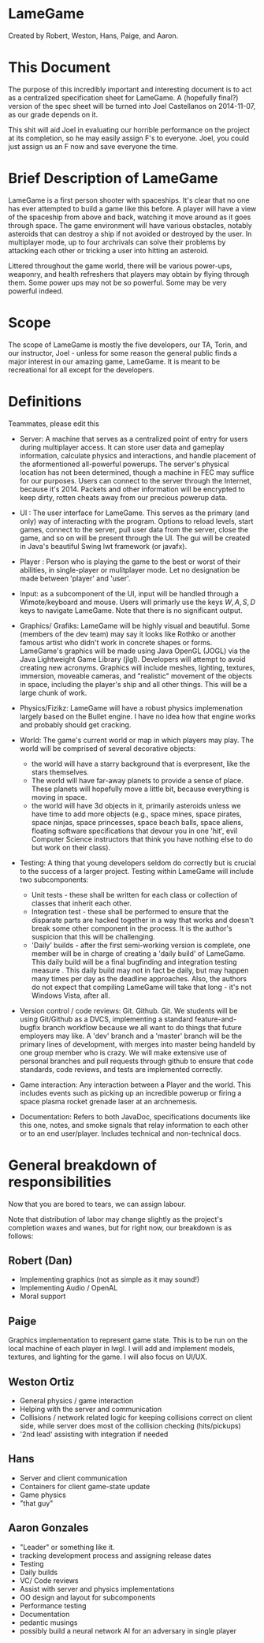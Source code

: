 # LameGame
Created by Robert, Weston, Hans, Paige, and Aaron.

# This Document
The purpose of this incredibly important and interesting document is to act as
a centralized specification sheet for LameGame. A (hopefully final?) version of
the spec sheet will be turned into Joel Castellanos on 2014-11-07, as our grade
depends on it. 

This shit will aid Joel in evaluating our horrible performance on the project
at its completion, so he may easily assign F's to everyone. Joel, you could
just assign us an F now and save everyone the time.


# Brief Description of LameGame

LameGame is a first person shooter with spaceships. It's clear that no one has
ever attempted to build a game like this before. A player will have a view
of the spaceship from above and back, watching it move around as it goes
through space. The game environment will have various obstacles, notably
asteroids that can destroy a ship if not avoided or destroyed by the user. In
multiplayer mode, up to four archrivals can solve their problems by attacking
each other or tricking a user into hitting an asteroid. 

Littered throughout the game world, there will be various power-ups, weaponry,
and health refreshers that players may obtain by flying through them. Some
power ups may not be so powerful. Some may be very powerful indeed. 


# Scope
The scope of LameGame is mostly the five developers, our TA, Torin, and our
instructor, Joel - unless for some reason the general public finds a major
interest in our amazing game, LameGame. It is meant to be recreational for all
except for the developers. 


# Definitions
Teammates, please edit this  

* Server:
	A machine that serves as a centralized point of entry for users during
	multiplayer access. It can store user data and gameplay information,
	calculate physics and interactions, and handle placement of the
	aformentioned all-powerful powerups. The server's physical location has not
	been determined, though a machine in FEC may suffice for our purposes.
	Users can connect to the server through the Internet, because it's 2014.
	Packets and other information will be encrypted to keep dirty, rotten
	cheats away from our precious powerup data.

* UI :
	The user interface for LameGame. This serves as the primary (and only) way
	of interacting with the program. Options to reload levels, start games,
	connect to the server, pull user data from the server, close the game, and
	so on will be present through the UI. The gui will be created in Java's
	beautiful Swing lwt framework (or javafx).

* Player :
	Person who is playing the game to the best or worst of their abilities, in
	single-player or mulitplayer mode. Let no designation be made between
	'player' and 'user'. 

* Input:
	as a subcomponent of the UI, input will be handled through a
	Wimote/keyboard and mouse. Users will primarly use the keys ${W,A,S,D}$
	keys to navigate LameGame. Note that there is no significant output. 

* Graphics/ Grafiks:
	LameGame will be highly visual and beautiful. Some (members of the dev
	team) may say it looks like Rothko or another famous artist who
	didn't work in concrete shapes or forms. LameGame's graphics will be made
	using Java OpenGL (JOGL) via the Java Lightweight Game Library (jlgl). 
	Developers will attempt to avoid creating new acronyms. Graphics will
	include meshes, lighting, textures, immersion, moveable cameras, and
	"realistic" movement of the objects in space, including the player's ship
	and all other things. This will be a large chunk of work.

* Physics/Fizikz:
	LameGame will have a robust physics implemenation largely based on the
	Bullet engine. I have no idea how that engine works and probably should get
	cracking.

* World:
	The game's current world or map in which players may play. The world will
	be comprised of several decorative objects:
	* the world will have a starry background that is everpresent, like the stars
		themselves. 
	* The world will have far-away planets to provide a sense of place. These
		planets will hopefully move a little bit, because everything is moving in
		space.
	* the world will have 3d objects in it, primarily asteroids unless we have
		time to add more objects (e.g., space mines, space pirates, space
		ninjas, space princesses, space beach balls, space aliens,
		floating software specifications that devour you in one 'hit',
		evil Computer Science instructors that think you have nothing
		else to do but work on their class).

* Testing:
	A thing that young developers seldom do correctly but is crucial to the
	success of a larger project. Testing within LameGame will include two
	subcomponents:
	* Unit tests - these shall be written for each class or collection of
	classes that inherit each other. 
	* Integration test - these shall be performed to ensure that the disparate
	parts are hacked together in a way that works and doesn't break some other
	component in the process. It is the author's suspicion that this will be
	challenging.
	* 'Daily' builds - after the first semi-working version is complete, one
	member will be in charge of creating a 'daily build' of LameGame. This
	daily build will be a final bugfinding and integration testing measure .
	This daily build may not in fact be daily, but may happen many times per
	day as the deadline approaches. Also, the authors do not expect that
	compiling LameGame will take that long - it's not Windows Vista, after all.

* Version control / code reviews:
	Git. Github. Git. We students will be using Git/Github as a DVCS,
	implementing a standard feature-and-bugfix branch workflow because we all
	want to do things that future employers may like. A 'dev' branch and a
	'master' branch will be the primary lines of development, with merges into
	master being handeld by one group member who is crazy. We will make
	extensive use of personal branches and pull requests through github to
	ensure that code standards, code reviews, and tests are implemented
	correctly. 

* Game interaction:
	Any interaction between a Player and the world. This includes events such
	as picking up an incredible powerup or firing a space plasma rocket grenade
	laser at an archnemesis.

* Documentation:
	Refers to both JavaDoc, specifications documents like this one, notes, and
	smoke signals that relay information to each other or to an end
	user/player. Includes technical and non-technical docs.
	
# General breakdown of responsibilities
Now that you are bored to tears, we can assign labour.

Note that distribution of labor may change slightly as the project's
completion waxes and wanes, but for right now, our breakdown is as follows:

## Robert (Dan)
  * Implementing graphics (not as simple as it may sound!)
  * Implementing Audio / OpenAL
  * Moral support

## Paige
 Graphics implementation to represent game state. This is to be run on the
 local machine of each player in lwgl. I will add and implement models,
 textures, and lighting for the game. I will also focus on UI/UX. 

## Weston Ortiz
  * General physics / game interaction
  * Helping with the server and communication
  * Collisions / network related logic for keeping collisions correct on client
	side, while server does most of the collision checking (hits/pickups)
  * '2nd lead' assisting with integration if needed

## Hans
  * Server and client communication
  * Containers for client game-state update
  * Game physics
  * "that guy"

## Aaron Gonzales
  * "Leader" or something like it.
  * tracking development process and assigning release dates
  * Testing 
  * Daily builds
  * VC/ Code reviews
  * Assist with server and physics implementations
  * OO design and layout for subcomponents
  * Performance testing
  * Documentation
  * pedantic musings
  * possibly build a neural network AI for an adversary in single player

